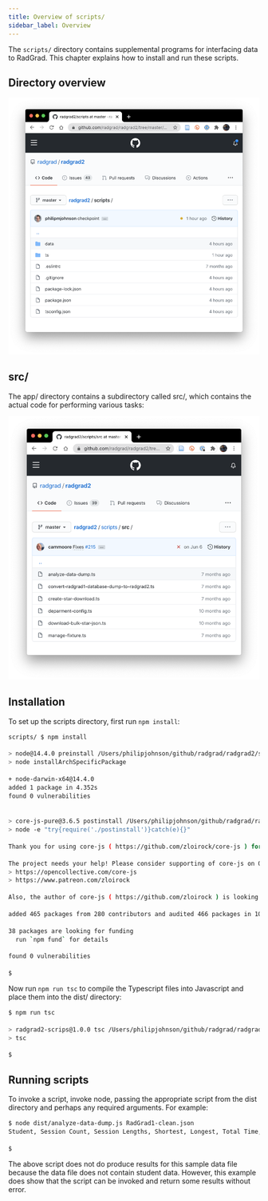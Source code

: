 ```yaml
---
title: Overview of scripts/
sidebar_label: Overview
---
```


The `scripts/` directory contains supplemental programs for interfacing data to RadGrad. This chapter explains how to install and run these scripts.

## Directory overview

<img src="/img/design/radgrad2/scripts.png" />

## src/

The app/ directory contains a subdirectory called src/, which contains the actual code for performing various tasks:

<img src="/img/design/radgrad2/scripts-src.png" />

## Installation

To set up the scripts directory, first run `npm install`:

```sh
scripts/ $ npm install

> node@14.4.0 preinstall /Users/philipjohnson/github/radgrad/radgrad2/scripts/node_modules/node
> node installArchSpecificPackage

+ node-darwin-x64@14.4.0
added 1 package in 4.352s
found 0 vulnerabilities


> core-js-pure@3.6.5 postinstall /Users/philipjohnson/github/radgrad/radgrad2/scripts/node_modules/core-js-pure
> node -e "try{require('./postinstall')}catch(e){}"

Thank you for using core-js ( https://github.com/zloirock/core-js ) for polyfilling JavaScript standard library!

The project needs your help! Please consider supporting of core-js on Open Collective or Patreon:
> https://opencollective.com/core-js
> https://www.patreon.com/zloirock

Also, the author of core-js ( https://github.com/zloirock ) is looking for a good job -)

added 465 packages from 280 contributors and audited 466 packages in 10.75s

38 packages are looking for funding
  run `npm fund` for details

found 0 vulnerabilities

$
```

Now run `npm run tsc` to compile the Typescript files into Javascript and place them into the dist/ directory:

```sh
$ npm run tsc

> radgrad2-scrips@1.0.0 tsc /Users/philipjohnson/github/radgrad/radgrad2/scripts
> tsc

$
```

## Running scripts

To invoke a script, invoke node, passing the appropriate script from the dist directory and perhaps any required arguments.  For example:

```sh
$ node dist/analyze-data-dump.js RadGrad1-clean.json
Student, Session Count, Session Lengths, Shortest, Longest, Total Time, Average

$
```

The above script does not do produce results for this sample data file because the data file does not contain student data. However, this example does show that the script can be invoked and return some results without error.



